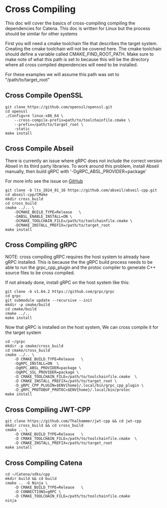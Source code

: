 # Cross Compiling
This doc will cover the basics of cross-compiling compiling the dependencies for Catena. This doc is written for Linux but the process should be similar for other systems

First you will need a cmake toolchain file that describes the target system. Creating the cmake toolchain will not be covered here. The cmake toolchain should define a variable called CMAKE_FIND_ROOT_PATH. Make sure to make note of what this path is set to because this will be the directory where all cross compiled dependencies will need to be installed.

For these examples we will assume this path was set to "/path/to/target_root"

## Cross Compile OpenSSL 
```
git clone https://github.com/openssl/openssl.git
cd openssl
./Configure linux-x86_64 \ 
	--cross-compile-prefix=path/to/toolchainfile.cmake \
	--prefix=/path/to/target_root \
	-static
make install
```

## Cross Compile Abseil
There is currently an issue where gRPC does not include the correct version Abseil in its third party libraries. To work around this problem, install Abseil manually, then build gRPC with '-DgRPC_ABSL_PROVIDER=package'

For more info see the issue on [GitHub](https://github.com/grpc/grpc/issues/35854)

```
git clone -b lts_2024_01_16 https://github.com/abseil/abseil-cpp.git
cd abseil-cpp/CMake
mkdir cross_build
cd cross_build
cmake ../.. \
	-DCMAKE_BUILD_TYPE=Release   \
	-DABSL_ENABLE_INSTALL=ON \
	-DCMAKE_TOOLCHAIN_FILE=/path/to/toolchainfile.cmake \
    -DCMAKE_INSTALL_PREFIX=/path/to/target_root
make install
```

## Cross Compiling gRPC
NOTE: cross compiling gRPC requires the host system to already have gRPC installed. This is because the the gRPC build process needs to be able to run the grpc_cpp_plugin and the protoc compiler to generate C++ source files to be cross compiled.

If not already done, install gRPC on the host system like this:
```
git clone -b v1.64.2 https://github.com/grpc/grpc
cd grpc
git submodule update --recursive --init
mkdir -p cmake/build
cd cmake/build
cmake ../.. 
make install
```

Now that gRPC is installed on the host system, We can cross compile it for the target system
```
cd ~/grpc
mkdir -p cmake/cross_build
cd cmake/cross_build
cmake ../.. \
	-D CMAKE_BUILD_TYPE=Release   \
	-DgRPC_INSTALL=ON  \
	-DgRPC_ABSL_PROVIDER=package \
	-DgRPC_SSL_PROVIDER=package \
	-D CMAKE_TOOLCHAIN_FILE=/path/to/toolchainfile.cmake  \
	-D CMAKE_INSTALL_PREFIX=/path/to/target_root \
    -D_gRPC_CPP_PLUGIN=$ENV{home}/.local/bin/grpc_cpp_plugin \
    -D_gRPC_PROTOBUF_PROTOC=$ENV{home}/.local/bin/protoc
make install
```

## Cross Compiling JWT-CPP
```
git clone https://github.com/Thalhammer/jwt-cpp && cd jwt-cpp
mkdir cross_build && cd cross_build
cmake .. \
    -D CMAKE_BUILD_TYPE=Release   \
    -D CMAKE_TOOLCHAIN_FILE=/path/to/toolchainfile.cmake  \
    -D CMAKE_INSTALL_PREFIX=/path/to/target_root
make install
```

## Cross Compiling Catena
```
cd ~/Catena/sdks/cpp
mkdir build && cd build
cmake .. -G Ninja \
	-D CMAKE_BUILD_TYPE=Release   \
	-D CONNECTIONS=gRPC \
    -D CMAKE_TOOLCHAIN_FILE=/path/to/toolchainfile.cmake
ninja
```
